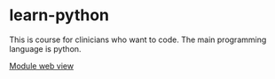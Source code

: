 # learn-python

This is course for clinicians who want to code. The main programming language is python.

[Module web view](https://clinicians-who-code.github.io/learn-python/)
